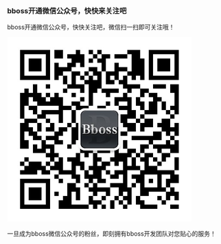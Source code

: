 ### bboss开通微信公众号，快快来关注吧

bboss开通微信公众号，快快关注吧，微信扫一扫即可关注哦！

![](images/images/bboss/afbd5d5a-887f-3f40-afde-096ca3265157.jpg)

一旦成为bboss微信公众号的粉丝，即刻拥有bboss开发团队对您贴心的服务！